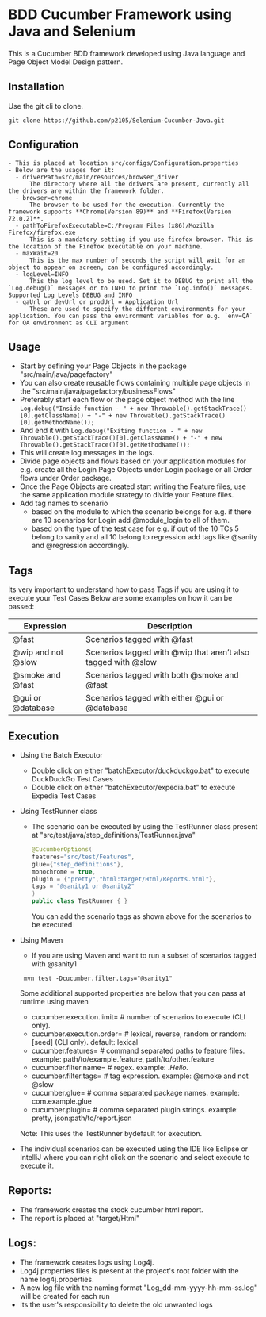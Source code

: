 # BDD Cucumber Framework using Java and Selenium

This is a Cucumber BDD framework developed using Java language and Page Object Model Design pattern.

## Installation

Use the git cli to clone.

```git
git clone https://github.com/p2105/Selenium-Cucumber-Java.git
```

## Configuration

```properties
- This is placed at location src/configs/Configuration.properties
- Below are the usages for it:
  - driverPath=src/main/resources/browser_driver
      The directory where all the drivers are present, currently all the drivers are within the framework folder.
  - browser=chrome
      The browser to be used for the execution. Currently the framework supports **Chrome(Version 89)** and **Firefox(Version 72.0.2)**.
  - pathToFirefoxExecutable=C:/Program Files (x86)/Mozilla Firefox/firefox.exe
      This is a mandatory setting if you use firefox browser. This is the location of the Firefox executable on your machine.
  - maxWait=20
      This is the max number of seconds the script will wait for an object to appear on screen, can be configured accordingly.
  - logLevel=INFO
      This the log level to be used. Set it to DEBUG to print all the `Log.debug()` messages or to INFO to print the `Log.info()` messages. Supported Log Levels DEBUG and INFO
  - qaUrl or devUrl or prodUrl = Application Url
      These are used to specify the different environments for your application. You can pass the environment variables for e.g. `env=QA` for QA environment as CLI argument
```

## Usage
- Start by defining your Page Objects in the package "src/main/java/pagefactory"
- You can also create reusable flows containing multiple page objects in the "src/main/java/pagefactory/businessFlows"
- Preferably start each flow or the page object method with the line
   `Log.debug("Inside function - " + new Throwable().getStackTrace()[0].getClassName() + "-" + new Throwable().getStackTrace()[0].getMethodName());`
- And end it with
   `Log.debug("Exiting function - " + new Throwable().getStackTrace()[0].getClassName() + "-" + new Throwable().getStackTrace()[0].getMethodName());`
- This will create log messages in the logs.
- Divide page objects and flows based on your application modules for e.g. create all the Login Page Objects under Login package or all Order flows under Order package.
- Once the Page Objects are created start writing the Feature files, use the same application module strategy to divide your Feature files.
- Add tag names to scenario 
    - based on the module to which the scenario belongs for e.g. if there are 10 scenarios for Login add @module_login to all of them. 
    - based on the type of the test case for e.g. if out of the 10 TCs 5 belong to sanity and all 10 belong to regression add tags like @sanity and @regression accordingly.

## Tags
Its very important to understand how to pass Tags if you are using it to execute your Test Cases
Below are some examples on how it can be passed:

Expression  | Description
------------- | -------------
@fast  | Scenarios tagged with @fast
@wip and not @slow  | Scenarios tagged with @wip that aren’t also tagged with @slow
@smoke and @fast | Scenarios tagged with both @smoke and @fast
@gui or @database | Scenarios tagged with either @gui or @database

## Execution
- Using the Batch Executor
  -  Double click on either "batchExecutor/duckduckgo.bat" to execute DuckDuckGo Test Cases
  -  Double click on either "batchExecutor/expedia.bat" to execute Expedia Test Cases

- Using TestRunner class
  -  The scenario can be executed by using the TestRunner class present at "src/test/java/step_definitions/TestRunner.java"
     ```java
     @CucumberOptions(
     features="src/test/Features",
     glue={"step_definitions"},
     monochrome = true,
     plugin = {"pretty","html:target/Html/Reports.html"},
     tags = "@sanity1 or @sanity2"
     )
     public class TestRunner { }
     ```
     You can add the scenario tags as shown above for the scenarios to be executed

- Using Maven
  -  If you are using Maven and want to run a subset of scenarios tagged with @sanity1
    ```
     mvn test -Dcucumber.filter.tags="@sanity1"
    ```
  Some additional supported properties are below that you can pass at runtime using maven 
  -  cucumber.execution.limit=       # number of scenarios to execute (CLI only).
  -  cucumber.execution.order=       # lexical, reverse, random or random:[seed] (CLI only). default: lexical
  -  cucumber.features=              # command separated paths to feature files. example: path/to/example.feature, path/to/other.feature
  -  cucumber.filter.name=           # regex. example: .*Hello.*
  -  cucumber.filter.tags=           # tag expression. example: @smoke and not @slow
  -  cucumber.glue=                  # comma separated package names. example: com.example.glue
  -  cucumber.plugin=                # comma separated plugin strings. example: pretty, json:path/to/report.json

  Note: This uses the TestRunner bydefault for execution.

-  The individual scenarios can be executed using the IDE like Eclipse or IntelliJ where you can right click on the scenario and select execute to execute it.

## Reports:
-  The framework creates the stock cucumber html report.
-  The report is placed at "target/Html"

## Logs:
-  The framework creates logs using Log4j.
-  Log4j properties files is present at the project's root folder with the name log4j.properties.
-  A new log file with the naming format "Log_dd-mm-yyyy-hh-mm-ss.log" will be created for each run
-  Its the user's responsibility to delete the old unwanted logs
